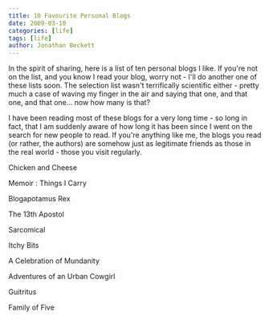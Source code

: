 ```yaml
---
title: 10 Favourite Personal Blogs
date: 2009-03-10
categories: [life]
tags: [life]
author: Jonathan Beckett
---
```


In the spirit of sharing, here is a list of ten personal blogs I like. If you're not on the list, and you know I read your blog, worry not - I'll do another one of these lists soon. The selection list wasn't terrifically scientific either - pretty much a case of waving my finger in the air and saying that one, and that one, and that one... now how many is that?

I have been reading most of these blogs for a very long time - so long in fact, that I am suddenly aware of how long it has been since I went on the search for new people to read. If you're anything like me, the blogs you read (or rather, the authors) are somehow just as legitimate friends as those in the real world - those you visit regularly.

Chicken and Cheese

Memoir : Things I Carry

Blogapotamus Rex

The 13th Apostol

Sarcomical

Itchy Bits

A Celebration of Mundanity

Adventures of an Urban Cowgirl

Guitritus

Family of Five